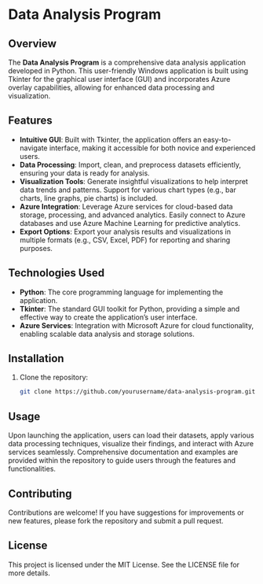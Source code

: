 # Data Analysis Program

## Overview

The **Data Analysis Program** is a comprehensive data analysis application developed in Python. This user-friendly Windows application is built using Tkinter for the graphical user interface (GUI) and incorporates Azure overlay capabilities, allowing for enhanced data processing and visualization.

## Features

- **Intuitive GUI**: Built with Tkinter, the application offers an easy-to-navigate interface, making it accessible for both novice and experienced users.
- **Data Processing**: Import, clean, and preprocess datasets efficiently, ensuring your data is ready for analysis.
- **Visualization Tools**: Generate insightful visualizations to help interpret data trends and patterns. Support for various chart types (e.g., bar charts, line graphs, pie charts) is included.
- **Azure Integration**: Leverage Azure services for cloud-based data storage, processing, and advanced analytics. Easily connect to Azure databases and use Azure Machine Learning for predictive analytics.
- **Export Options**: Export your analysis results and visualizations in multiple formats (e.g., CSV, Excel, PDF) for reporting and sharing purposes.

## Technologies Used

- **Python**: The core programming language for implementing the application.
- **Tkinter**: The standard GUI toolkit for Python, providing a simple and effective way to create the application’s user interface.
- **Azure Services**: Integration with Microsoft Azure for cloud functionality, enabling scalable data analysis and storage solutions.

## Installation

1. Clone the repository:
   ```bash
   git clone https://github.com/yourusername/data-analysis-program.git

## Usage
Upon launching the application, users can load their datasets, apply various data processing techniques, visualize their findings, and interact with Azure services seamlessly. Comprehensive documentation and examples are provided within the repository to guide users through the features and functionalities.

## Contributing
Contributions are welcome! If you have suggestions for improvements or new features, please fork the repository and submit a pull request.

## License
This project is licensed under the MIT License. See the LICENSE file for more details.
